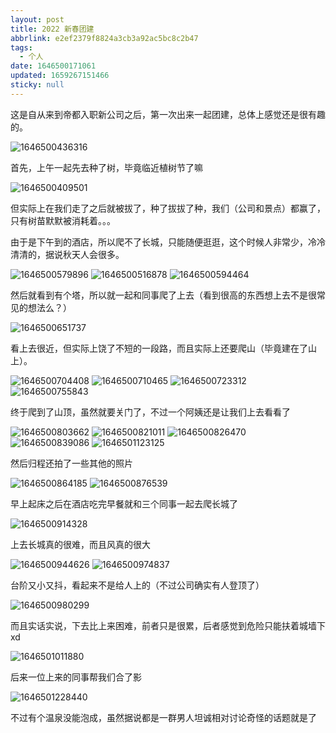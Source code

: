 ```yaml
---
layout: post
title: 2022 新春团建
abbrlink: e2ef2379f8824a3cb3a92ac5bc8c2b47
tags:
  - 个人
date: 1646500171061
updated: 1659267151466
sticky: null
---
```


这是自从来到帝都入职新公司之后，第一次出来一起团建，总体上感觉还是很有趣的。

![1646500436316](https://images.weserv.nl/?url=https://lh3.googleusercontent.com/pw/AL9nZEUsxlxxNSVE1ZLO7KvnozkQ7U6QYrNsqOI5r28T4zzubPMQeqpis_ycplby8dbZ6r9OHtyjDjz01i7HMzeUWxscuawsY0Tz2s_wFDRNyawUb5uQLsMB1BO58MEhB-iQJdybpePvRvBY6PpdQUZ1bWU_=w1783-h1337-no)

首先，上午一起先去种了树，毕竟临近植树节了嘛

![1646500409501](https://images.weserv.nl/?url=https://lh3.googleusercontent.com/pw/AL9nZEUys7HTCv9YFaItl4MnTGZ95xFstKu5p6u9KoPEJZVH63g7zZFSjz3SAQooYkHiHEelJoQsW87UtQH6ZQV-4fLhYKgso-U3iaQM6y1E1jkaULyDzTtVOO9HhDKf6QgtpaJgXtp8NmS9Wj1RgXjYu91g=w1783-h1337-no)

但实际上在我们走了之后就被拔了，种了拔拔了种，我们（公司和景点）都赢了，只有树苗默默被消耗着。。。

由于是下午到的酒店，所以爬不了长城，只能随便逛逛，这个时候人非常少，冷冷清清的，据说秋天人会很多。

![1646500579896](https://images.weserv.nl/?url=https://lh3.googleusercontent.com/pw/AL9nZEXSRpwPc7aOnKWjczQuNBVg9dzJ_ljEyN7q2Jk4iI5zV4zVHM9NPGqZSYF5WW1VY9Zy-13VnaxSJiJdVfJObcRAWywK-HnbON-yAgyNpgfgUFpSuXCBwgq-0n72tP4r2WMT_asM-33kRi_Av7SN2goL=w1783-h1337-no)
![1646500516878](https://images.weserv.nl/?url=https://lh3.googleusercontent.com/pw/AL9nZEVGOPD1YJPyeMDZM6ZxU434rggyrTLZsCMvZILjg-uQMEBy_XNGRC_21kJaM6DXqj31bnP48xRqJslUUhRJVAggLf-nZwOGciij8NB581uFRcmWvESl_TG4_wnw1c_M0nunoDyrFPMwA9ak3ZmFOCJ9=w1783-h1337-no)
![1646500594464](https://images.weserv.nl/?url=https://lh3.googleusercontent.com/pw/AL9nZEXs1dPFZlIYrBjaP_A5PWKGDx618YRyfvQHbCzCsaWyx7T8Kdmc6OiRCp136NcFDWVg_VQtBc19fAINr006TxIfWAhi8UB7S8ikObZsI2U2PDty1xLKpZclzeynZ9vtm3fedZm_fz8IQ-2XLZLIEFgg=w1783-h1337-no)

然后就看到有个塔，所以就一起和同事爬了上去（看到很高的东西想上去不是很常见的想法么？）

![1646500651737](https://images.weserv.nl/?url=https://lh3.googleusercontent.com/pw/AL9nZEW6dTb331YMOf1X1UAKytvXpBKAibBhNR3ShDycRmrijcB4d9GSW5PyRwa1G5AGtrFmIUwzCe2gabIUvblTWgpqdhmIqjJoAJmFbQt405PH9LilmqF5da9H5uUVgoZG83JgUn5mo2kryahwUjYPH745=w1003-h1337-no)

看上去很近，但实际上饶了不短的一段路，而且实际上还要爬山（毕竟建在了山上）。

![1646500704408](https://images.weserv.nl/?url=https://lh3.googleusercontent.com/pw/AL9nZEWzEhQhwBoMfP-pU-q_8ck7PxiMz_mTb9kjIKA-LuPGEMIWJisM76esE-2qPMmxjlCsA0ZPmOiXrTVkCLpWHV7kFVycWBhJjvbQJKqVFRyOTj1fGdMJ21oKHiptRsREhfjAE4uAKWoy7stacLZILqci=w1003-h1337-no)
![1646500710465](https://images.weserv.nl/?url=https://lh3.googleusercontent.com/pw/AL9nZEXHKIKneM9TLuqa9Yb6_wqtkfK6xr02roVaFmUhWStaSESv_ojJ57cG6zHwQzu4OWgJq0q3z2T7EBTrfgpod_KqALJHQxKCKkfimV8AtDKip8mFIp2lmwkh766yzWf81Z3rcoHsWihNT-PuCf9g5Gky=w1783-h1337-no)
![1646500723312](https://images.weserv.nl/?url=https://lh3.googleusercontent.com/pw/AL9nZEUxhBjuiZbXLZVknciZqEsB0ibEIjSUEcF5vT8B8xCMiLkRw9TpnhWC5ympPbmZke0XCSKoJyS1ou6NlEIifeOxGcl0AQ3ENK8srzqOA0wmPSMP7dV8pPtJO_OgSvR0YWPujJEHSxrNEPL27lNlRq4R=w1783-h1337-no)
![1646500755843](https://images.weserv.nl/?url=https://lh3.googleusercontent.com/pw/AL9nZEXoRl6-BV8aTBUYyQhdOgsyvqLxveqLvTYMlsaTngReXqcgeqlymJFcuHrMDHiyoP8M-kFNr6YMSQVOwZPETxGr97Dhwy0FKt5fIIva1fMXybdUc5b0C6CezadSwQ61Ga1pFARcteOD-3ZAoRhMPtP6=w1783-h1337-no)

终于爬到了山顶，虽然就要关门了，不过一个阿姨还是让我们上去看看了

![1646500803662](https://images.weserv.nl/?url=https://lh3.googleusercontent.com/pw/AL9nZEUHcQ6ooDbmh8NKoDLpvw3GuWCz8QKabUMEPdbpP4Oz3Mms2TLGH0_GCzDpHB1t3RhXWEyha9bGPNB5_a36ql4gA52eT7tRiKug8K4I1OgY3Hs3GD-yr_nM_yuu3zJL2Yvv5c41IrFjkDcTXsJJPJVT=w1003-h1337-no)
![1646500821011](https://images.weserv.nl/?url=https://lh3.googleusercontent.com/pw/AL9nZEW7H9Ec3vBT9akbQpUCkIsk2FLh5Pu020bavcHVjF5przrxPYB1ekI_coBjsTrI1JEVK0YkE8-kJ6HFjxMsUTzQKP4vb43kXRkk5BLrGCMLZFz6PTnbzsKJna05NFvg-8JV6SXLDalNToMb4SzUdpzy=w1003-h1337-no)
![1646500826470](https://images.weserv.nl/?url=https://lh3.googleusercontent.com/pw/AL9nZEUeGsQlhVbaJMoZGhELtsz6JEjem9H1TQRFsPdmqjVYNDXsgRPChznBKT0uaKC-NkdCZtqDx4hmIOwg9AnVYfw9B2C97nCc59jgQsIUQvp1ZPRFpqvWDPrdM4lTZqeYd6rEVBYw6ZzyGQMBB8fw4fXw=w1783-h1337-no)
![1646500839086](https://images.weserv.nl/?url=https://lh3.googleusercontent.com/pw/AL9nZEWCXf_mY2um36Tc3ekAZs4t9EzKG6W9PYrTK9Ju7K2PqksEzqXc_wuVwGCU1lMiH84q66Zrxzd3d2cSVoqGMEyB0h3a1fMMXticgpEqlxyi5uSXKrFDsdK6I96smk_fchKoswDG7WQSCCeTQQT_tYqR=w1783-h1337-no)
![1646501123125](https://images.weserv.nl/?url=https://lh3.googleusercontent.com/pw/AL9nZEXpC82Txl9AptR3eCo-DyJ9esBZxlWrOm9E7Mx5mW-WmWb7TQDyRJZ4058YaD3y725fRgNraFRoyuLMA31DJBSWpykQ1DwNUjdmch8HIuSVG_sEwr7iDbFpUkUbGBl6GFf-n0ZDq49DDr1EnONBByGS=w1003-h1337-no)

然后归程还拍了一些其他的照片

![1646500864185](https://images.weserv.nl/?url=https://lh3.googleusercontent.com/pw/AL9nZEWPeppCA9Eo4snBRzId4Za6Bh1x1zXDeN25a4-Qo9ZX2hfA-iwXXStui9dT30-jpCyWPpElQe5BRsD04GBPkgLYgzZwr5dmQjm3io8WnETcWHJGGbCnAwo0jwRUJ4OcKOzBnXLa-FR5rN9fkU44dc8k=w1003-h1337-no)
![1646500876539](https://images.weserv.nl/?url=https://lh3.googleusercontent.com/pw/AL9nZEUzvSZ_AKDB7vud3BarCxRjsUgYm6CzDWi6k_jaWIQMc2wfKzFV7PCBgJ-rO80UqN-Ya7gzHdyWGEDkjMw5LBLsMKhI2LXFuFh09KdNrt2D0TzWuoaDNnJUqV4BC_IUYBzCPG7wJGS_NJ_HDdVnFQ5g=w1003-h1337-no)

早上起床之后在酒店吃完早餐就和三个同事一起去爬长城了

![1646500914328](https://images.weserv.nl/?url=https://lh3.googleusercontent.com/pw/AL9nZEVwO3dwDvoB2Kk-PQCMc9vSeKFmwiQHGbz-29m3AkILDUaToo3BYz2hpu8ZeHiEkdkaTPwQAe99s1M_1UwpiREgfTPQIn22GuY1Cxh9X1ej4ma1RXJtQCrMm_h4IDrfa_Xsl536q1DMiBY474R8Xyp-=w1783-h1337-no)

上去长城真的很难，而且风真的很大

![1646500944626](https://images.weserv.nl/?url=https://lh3.googleusercontent.com/pw/AL9nZEWiqxfqdiUzdZeWmyFxV0OZF4Xa_yweMcTbcF4tuqF7nOf74M3djxICMOwQv7gGvLygvDLlctTFAS2rU_AgM_9fxcX9fQlWI9T5zZ0Nbxyi8glgIc7qBLteNy-gvHmKZO0AVrsoy5J1jjonT6kJ1X5h=w1003-h1337-no)
![1646500974837](https://images.weserv.nl/?url=https://lh3.googleusercontent.com/pw/AL9nZEVGbFCl-WdU8zOjBspX69IT5FzWJN9oRwW6zj-LzWM8eRViO-6rJ5zoz-7dqWAXVmYkZ8pA7RCGi0ULDhS4_EQW6VR5THKoMwl9_WDi1ADSo5RdEl4RvQ95Kilox96-w_qSIz63KTu0A6vFciud1Y1h=w1003-h1337-no)

台阶又小又抖，看起来不是给人上的（不过公司确实有人登顶了）

![1646500980299](https://images.weserv.nl/?url=https://lh3.googleusercontent.com/pw/AL9nZEUkprUqk0hGwlFwnwnXi5x-TsxMgO30D8HD_9kg4wDU7wX4sSzYO4KHIPS_1be4ShmFUDFE2JP5VQjAGNGfktM56m78vvdaXUFDDIG0bV1c6DP1tvA475EAfa3681wk3gMchf5DbK1aWWoC6pBWpzZ1=w1003-h1337-no)

而且实话实说，下去比上来困难，前者只是很累，后者感觉到危险只能扶着城墙下 xd

![1646501011880](https://images.weserv.nl/?url=https://lh3.googleusercontent.com/pw/AL9nZEXdc1XuEVDQkK2o1IjrC5Pe7u9YcVQL8t28Y8lqZbq5vG8H5VdB8qBPHTqqLQfkqoUud4s2d0vej23un_j4FF9HYlG5QM1sDFdGyyv-2FFNceTdeuiyll841C3gmsn8YtUeOeH-xfSUMaaI2kWZoJnT=w1003-h1337-no)

后来一位上来的同事帮我们合了影

![1646501228440](https://images.weserv.nl/?url=https://lh3.googleusercontent.com/pw/AL9nZEWugl_E_huHfzN50G0E8hfRE7LkRx0je8Rtznta8kas6izl7vyt2qzZwp6Td_m4TaFtGScTXyP0dtXGbj5RyDbBIs8dZ39Lvsew8AFtRsKYh1D38-753Wr_wOXGboqN2atxmpse2TiPXKZRuRu1HtDM=w1012-h1337-no)

不过有个温泉没能泡成，虽然据说都是一群男人坦诚相对讨论奇怪的话题就是了
